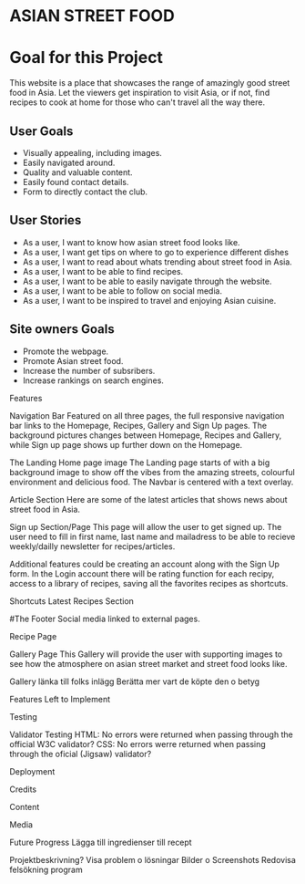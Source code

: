 # ASIAN STREET FOOD

# Goal for this Project

This website is a place that showcases the range of amazingly good street food in Asia.
Let the viewers get inspiration to visit Asia, or if not, find recipes to cook at home for those who can't travel all the way there.

## User Goals
* Visually appealing, including images.
* Easily navigated around.
* Quality and valuable content.
* Easily found contact details.
* Form to directly contact the club.
## User Stories
* As a user, I want to know how asian street food looks like.
* As a user, I want get tips on where to go to experience different dishes
* As a user, I want to read about whats trending about street food in Asia.
* As a user, I want to be able to find recipes.
* As a user, I want to be able to easily navigate through the website.
* As a user, I want to be able to follow on social media.
* As a user, I want to be inspired to travel and enjoying Asian cuisine. 
## Site owners Goals
* Promote the webpage.
* Promote Asian street food.
* Increase the number of subsribers.
* Increase rankings on search engines.

Features

Navigation Bar
Featured on all three pages, the full responsive navigation bar links to the Homepage, Recipes, Gallery and Sign Up pages. The background pictures changes between Homepage, Recipes and Gallery, while Sign up page shows up further down on the Homepage.

The Landing Home page image
The Landing page starts of with a big background image to show off the vibes from the amazing streets, colourful environment and delicious food. The Navbar is centered  with a text overlay.

Article Section 
Here are some of the latest articles that shows news about street food in Asia.

Sign up Section/Page
This page will allow the user to get signed up. The user need to fill in first name, last name and mailadress to be able to recieve weekly/dailly newsletter for recipes/articles.

Additional features could be creating an account along with the Sign Up form. In the Login account there will be rating function for each recipy, access to a library of recipes, saving all the favorites recipes as shortcuts.


Shortcuts Latest Recipes Section

#The Footer
Social media linked to external pages.


Recipe Page


Gallery Page
This Gallery will provide the user with supporting images to see how the atmosphere on asian street market and street food looks like.

Gallery länka till folks inlägg
Berätta mer vart de köpte den o betyg 


Features Left to Implement

Testing

Validator Testing
HTML: No errors were returned when passing through the official W3C validator?
CSS:  No errors werre returned when passing through the oficial (Jigsaw) validator?

Deployment 

Credits

Content

Media

Future Progress
Lägga till ingredienser till recept



Projektbeskrivning?
Visa problem o lösningar
Bilder o Screenshots
Redovisa felsökning program
